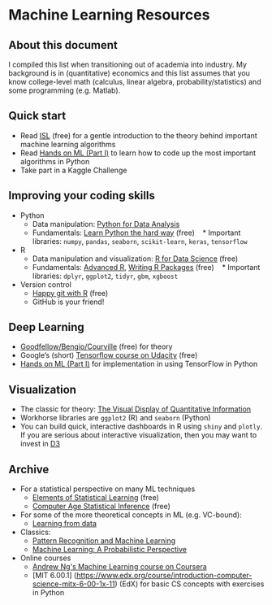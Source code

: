 # Machine Learning Resources 

## About this document
I compiled this list when transitioning out of academia into industry. My background is in (quantitative) economics and this list assumes that you know college-level math (calculus, linear algebra, probability/statistics) and some programming (e.g. Matlab).

## Quick start
* Read [ISL](http://www-bcf.usc.edu/~gareth/ISL) (free) for a gentle introduction to the theory behind important machine learning algorithms
* Read [Hands on ML (Part I)](http://shop.oreilly.com/product/0636920052289.do) to learn how to code up the most important algorithms in Python
* Take part in a Kaggle Challenge

## Improving your coding skills
* Python
    * Data manipulation: [Python for Data Analysis](http://wesmckinney.com/pages/book.html)
    * Fundamentals: [Learn Python the hard way](https://learnpythonthehardway.org) (free)
    * Important libraries: `numpy`, `pandas`, `seaborn`, `scikit-learn`, `keras`, `tensorflow`
* R
    * Data manipulation and visualization: [R for Data Science](http://r4ds.had.co.nz) (free)
    * Fundamentals: [Advanced R](http://adv-r.had.co.nz), [Writing R Packages](http://r-pkgs.had.co.nz) (free)
    * Important libraries: `dplyr`, `ggplot2`, `tidyr`, `gbm`, `xgboost`
* Version control
    * [Happy git with R](http://happygitwithr.com) (free)
    * GitHub is your friend!

## Deep Learning
* [Goodfellow/Bengio/Courville](http://www.deeplearningbook.org) (free) for theory
* Google’s  (short) [Tensorflow course on Udacity](https://www.udacity.com/course/deep-learning--ud730) (free)
* [Hands on ML (Part I)](http://shop.oreilly.com/product/0636920052289.do) for implementation in using TensorFlow in Python

## Visualization
* The classic for theory: [The Visual Display of Quantitative Information](https://www.amazon.com/Visual-Display-Quantitative-Information/dp/1930824130)
* Workhorse libraries are `ggplot2` (R) and `seaborn` (Python)
* You can build quick, interactive dashboards in R using `shiny` and `plotly`. If you are serious about interactive visualization, then you may want to invest in [D3](https://github.com/d3) 

## Archive
* For a statistical perspective on many ML techniques
    * [Elements of Statistical Learning](https://web.stanford.edu/~hastie/ElemStatLearn) (free)
    * [Computer Age Statistical Inference](https://web.stanford.edu/~hastie/CASI) (free)
* For some of the more theoretical concepts in ML (e.g. VC-bound): 
    * [Learning from data](http://amlbook.com)
* Classics:
    * [Pattern Recognition and Machine Learning](http://www.springer.com/us/book/9780387310732)
    * [Machine Learning: A Probabilistic Perspective](https://mitpress.mit.edu/books/machine-learning-0)
* Online courses
    * [Andrew Ng's Machine Learning course on Coursera](https://www.coursera.org/learn/machine-learning)
    * [MIT 6.00.1] (https://www.edx.org/course/introduction-computer-science-mitx-6-00-1x-11) (EdX) for basic CS concepts with exercises in Python
